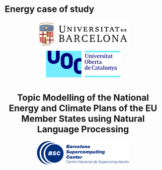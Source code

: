 # Energy case of study

<p align="center">
  <img src="images/Logo_Universitat_de_Barcelona.png" alt="" width="300"/>
  <img src="images/Logo_UOC.png" alt="" width="250"/>
</p>

<h1 align="center">Topic Modelling of the National Energy and Climate Plans of the EU Member States using Natural Language Processing</h1>

<p align="center">
<img src="images/bsc_logo.png" alt="" width="300"/>
</p>
